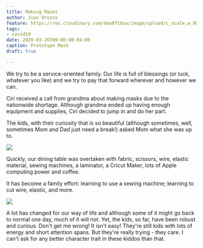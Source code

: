 ```yaml
---
title: Making Masks
author: Juan Orozco
feature: https://res.cloudinary.com/deo07tbou/image/upload/c_scale,w_800/v1585248215/explorozcos/2020-03-making-masks-prototype.jpg
tags:
- covid19
date: 2020-03-26T00:00:00-04:00
caption: Prototype Mask
draft: true

---
```

We try to be a service-oriented family. Our life is full of blessings (or luck, whatever you like) and we try to pay that forward wherever and however we can.

Ciri received a call from grandma about making masks due to the nationwide shortage. Although grandma ended up having enough equipment and supplies, Ciri decided to jump in and do her part.

The kids, with their curiosity that is so beautiful (although sometimes, well, sometimes Mom and Dad just need a break!) asked Mom what she was up to.

![](https://res.cloudinary.com/deo07tbou/image/upload/v1585247240/explorozcos/03-2020-making-masks-setup.jpg)

Quickly, our dining table was overtaken with fabric, scissors, wire, elastic material, sewing machines, a laminator, a Cricut Maker, lots of Apple computing power and coffee.

It has become a family effort: learning to use a sewing machine; learning to cut wire, elastic, and more.

![](https://res.cloudinary.com/deo07tbou/image/upload/v1585247070/explorozcos/03-25-2020-mask-making.jpg)

A lot has changed for our way of life and although some of it might go back to normal one day, much of it will not. Yet, the kids, so far, have been robust and curious. Don't get me wrong! It isn't easy! They're still kids with lots of energy and short attention spans. But they're really trying - they care. I can't ask for any better character trait in these kiddos than that.

